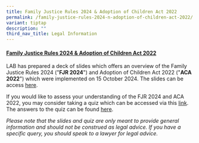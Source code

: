 ```yaml
---
title: Family Justice Rules 2024 & Adoption of Children Act 2022
permalink: /family-justice-rules-2024-n-adoption-of-children-act-2022/
variant: tiptap
description: ""
third_nav_title: Legal Information
---
```

<h4><strong><u>Family Justice Rules 2024 &amp; Adoption of Children Act 2022</u></strong></h4>
<p>LAB has prepared a deck of slides which offers an overview of the Family
Justice Rules 2024 ("<strong>FJR 2024</strong>") and Adoption of Children
Act 2022 ("<strong>ACA 2022</strong>") which were implemented on 15 October
2024. The slides can be access <a href="/files/LAB_FJR_2024_Slides.pdf" rel="noopener nofollow" target="_blank">here</a>.</p>
<p>If you would like to assess your understanding of the FJR 2024 and ACA
2022, you may consider taking a quiz which can be accessed via this <a href="https://go.gov.sg/fjr2024-quiz" rel="noopener nofollow" target="_blank">link</a>.
The answers to the quiz can be found <a href="/files/LAB_Family_Justice_Rules_2024_Quiz.pdf" rel="noopener nofollow" target="_blank">here</a>.</p>
<p><em>Please note that the slides and quiz are only meant to provide general information and should not be construed as legal advice. If you have a specific query, you should speak to a lawyer for legal advice.</em>
</p>